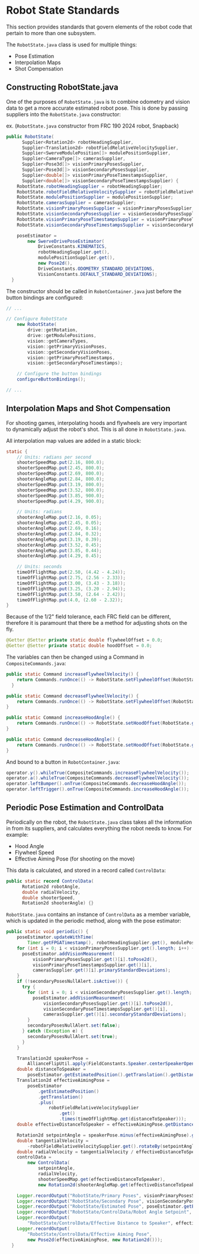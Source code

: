 # Robot State Standards
This section provides standards that govern elements of the robot code that pertain to more than one subsystem.

The ```RobotState.java``` class is used for multiple things:
* Pose Estimation
* Interpolation Maps
* Shot Compensation

## Constructing RobotState.java
One of the purposes of ```RobotState.java``` is to combine odometry and vision data to get a more accurate estimated robot pose. This is done by passing suppliers into the ```RobotState.java``` constructor:

ex. (```RobotState.java``` constructor from FRC 190 2024 robot, Snapback)

```java
public RobotState(
      Supplier<Rotation2d> robotHeadingSupplier,
      Supplier<Translation2d> robotFieldRelativeVelocitySupplier,
      Supplier<SwerveModulePosition[]> modulePositionSupplier,
      Supplier<CameraType[]> camerasSupplier,
      Supplier<Pose3d[]> visionPrimaryPosesSupplier,
      Supplier<Pose3d[]> visionSecondaryPosesSupplier,
      Supplier<double[]> visionPrimaryPoseTimestampsSupplier,
      Supplier<double[]> visionSecondaryPoseTimestampsSupplier) {
    RobotState.robotHeadingSupplier = robotHeadingSupplier;
    RobotState.robotFieldRelativeVelocitySupplier = robotFieldRelativeVelocitySupplier;
    RobotState.modulePositionSupplier = modulePositionSupplier;
    RobotState.camerasSupplier = camerasSupplier;
    RobotState.visionPrimaryPosesSupplier = visionPrimaryPosesSupplier;
    RobotState.visionSecondaryPosesSupplier = visionSecondaryPosesSupplier;
    RobotState.visionPrimaryPoseTimestampsSupplier = visionPrimaryPoseTimestampsSupplier;
    RobotState.visionSecondaryPoseTimestampsSupplier = visionSecondaryPoseTimestampsSupplier;

    poseEstimator =
        new SwerveDrivePoseEstimator(
            DriveConstants.KINEMATICS,
            robotHeadingSupplier.get(),
            modulePositionSupplier.get(),
            new Pose2d(),
            DriveConstants.ODOMETRY_STANDARD_DEVIATIONS,
            VisionConstants.DEFAULT_STANDARD_DEVIATIONS);
  }
```

The constructor should be called in ```RobotContainer.java``` just before the button bindings are configured:

<!-- ex. (```RobotState.java``` construction in ```RobotContainer.java``` for FRC 190 2024 robot, Snapback) -->

```java
// ...

// Configure RobotState
    new RobotState(
        drive::getRotation,
        drive::getModulePositions,
        vision::getCameraTypes,
        vision::getPrimaryVisionPoses,
        vision::getSecondaryVisionPoses,
        vision::getPrimaryPoseTimestamps,
        vision::getSecondaryPoseTimestamps);

    // Configure the button bindings
    configureButtonBindings();

// ...
```
## Interpolation Maps and Shot Compensation
For shooting games, interpolating hoods and flywheels are very important to dynamically adjust the robot's shot. This is all done in ```RobotState.java```.

All interpolation map values are added in a static block:

<!-- ex. (Interpolation maps from FRC 190 robot, Snapback) -->
```java
static {
    // Units: radians per second
    shooterSpeedMap.put(2.16, 800.0);
    shooterSpeedMap.put(2.45, 800.0);
    shooterSpeedMap.put(2.69, 800.0);
    shooterAngleMap.put(2.84, 800.0);
    shooterSpeedMap.put(3.19, 800.0);
    shooterSpeedMap.put(3.52, 800.0);
    shooterSpeedMap.put(3.85, 900.0);
    shooterSpeedMap.put(4.29, 900.0);

    // Units: radians
    shooterAngleMap.put(2.16, 0.05);
    shooterAngleMap.put(2.45, 0.05);
    shooterAngleMap.put(2.69, 0.16);
    shooterAngleMap.put(2.84, 0.32);
    shooterAngleMap.put(3.19, 0.39);
    shooterAngleMap.put(3.52, 0.45);
    shooterAngleMap.put(3.85, 0.44);
    shooterAngleMap.put(4.29, 0.45);

    // Units: seconds
    timeOfFlightMap.put(2.50, (4.42 - 4.24));
    timeOfFlightMap.put(2.75, (2.56 - 2.33));
    timeOfFlightMap.put(3.00, (3.43 - 3.18));
    timeOfFlightMap.put(3.25, (3.20 - 2.94));
    timeOfFlightMap.put(3.50, (2.64 - 2.42));
    timeOfFlightMap.put(4.0, (2.60 - 2.32));
}
```

Because of the 1/2" field tolerance, each FRC field can be different, therefore it is paramount that there be a method for adjusting shots on the fly.

<!-- ex. (Shot compensation for FRC 190 2024 robot, Snapback) -->

```java
@Getter @Setter private static double flywheelOffset = 0.0;
@Getter @Setter private static double hoodOffset = 0.0;
```

The variables can then be changed using a Command in ```CompositeCommands.java```:
```java
public static Command increaseFlywheelVelocity() {
    return Commands.runOnce(() -> RobotState.setFlywheelOffset(RobotState.getFlywheelOffset() + 10));
  }

public static Command decreaseFlywheelVelocity() {
    return Commands.runOnce(() -> RobotState.setFlywheelOffset(RobotState.getFlywheelOffset() - 10));
}

public static Command increaseHoodAngle() {
    return Commands.runOnce(() -> RobotState.setHoodOffset(RobotState.getHoodOffset() + Units.degreesToRadians(0.25)));
}

public static Command decreaseHoodAngle() {
    return Commands.runOnce(() -> RobotState.setHoodOffset(RobotState.getHoodOffset() - Units.degreesToRadians(0.25)));
}
```

And bound to a button in ```RobotContainer.java```:
```java
operator.y().whileTrue(CompositeCommands.increaseFlywheelVelocity());
operator.a().whileTrue(CompositeCommands.decreaseFlywheelVelocity());
operator.leftBumper().onTrue(CompositeCommands.decreaseHoodAngle());
operator.leftTrigger().onTrue(CompositeCommands.increaseHoodAngle());
```

## Periodic Pose Estimation and ControlData
Periodically on the robot, the ```RobotState.java``` class takes all the information in from its suppliers, and calculates everything the robot needs to know. For example:
* Hood Angle
* Flywheel Speed
* Effective Aiming Pose (for shooting on the move)

This data is calculated, and stored in a record called ```ControlData```:

<!-- ex. (```ControlData``` from FRC 190 2024 robot, Snapback) -->
```java
public static record ControlData(
      Rotation2d robotAngle,
      double radialVelocity,
      double shooterSpeed,
      Rotation2d shooterAngle) {}
```

```RobotState.java``` contains an instance of ```ControlData``` as a member variable, which is updated in the periodic method, along with the pose estimator:

```java
public static void periodic() {
    poseEstimator.updateWithTime(
        Timer.getFPGATimestamp(), robotHeadingSupplier.get(), modulePositionSupplier.get());
    for (int i = 0; i < visionPrimaryPosesSupplier.get().length; i++) {
      poseEstimator.addVisionMeasurement(
          visionPrimaryPosesSupplier.get()[i].toPose2d(),
          visionPrimaryPoseTimestampsSupplier.get()[i],
          camerasSupplier.get()[i].primaryStandardDeviations);
    }
    if (!secondaryPosesNullAlert.isActive()) {
      try {
        for (int i = 0; i < visionSecondaryPosesSupplier.get().length; i++) {
          poseEstimator.addVisionMeasurement(
              visionSecondaryPosesSupplier.get()[i].toPose2d(),
              visionSecondaryPoseTimestampsSupplier.get()[i],
              camerasSupplier.get()[i].secondaryStandardDeviations);
        }
        secondaryPosesNullAlert.set(false);
      } catch (Exception e) {
        secondaryPosesNullAlert.set(true);
      }
    }

    Translation2d speakerPose =
        AllianceFlipUtil.apply(FieldConstants.Speaker.centerSpeakerOpening.toTranslation2d());
    double distanceToSpeaker =
        poseEstimator.getEstimatedPosition().getTranslation().getDistance(speakerPose);
    Translation2d effectiveAimingPose =
        poseEstimator
            .getEstimatedPosition()
            .getTranslation()
            .plus(
                robotFieldRelativeVelocitySupplier
                    .get()
                    .times(timeOfFlightMap.get(distanceToSpeaker)));
    double effectiveDistanceToSpeaker = effectiveAimingPose.getDistance(speakerPose);

    Rotation2d setpointAngle = speakerPose.minus(effectiveAimingPose).getAngle();
    double tangentialVelocity =
        -robotFieldRelativeVelocitySupplier.get().rotateBy(setpointAngle.unaryMinus()).getY();
    double radialVelocity = tangentialVelocity / effectiveDistanceToSpeaker;
    controlData =
        new ControlData(
            setpointAngle,
            radialVelocity,
            shooterSpeedMap.get(effectiveDistanceToSpeaker),
            new Rotation2d(shooterAngleMap.get(effectiveDistanceToSpeaker)));

    Logger.recordOutput("RobotState/Primary Poses", visionPrimaryPosesSupplier.get());
    Logger.recordOutput("RobotState/Secondary Pose", visionSecondaryPosesSupplier.get());
    Logger.recordOutput("RobotState/Estimated Pose", poseEstimator.getEstimatedPosition());
    Logger.recordOutput("RobotState/ControlData/Robot Angle Setpoint", setpointAngle);
    Logger.recordOutput(
        "RobotState/ControlData/Effective Distance to Speaker", effectiveDistanceToSpeaker);
    Logger.recordOutput(
        "RobotState/ControlData/Effective Aiming Pose",
        new Pose2d(effectiveAimingPose, new Rotation2d()));
  }
```
